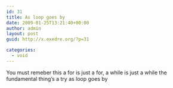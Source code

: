 ```yaml
---
id: 31
title: As loop goes by
date: 2009-01-25T13:21:40+00:00
author: admin
layout: post
guid: http://x.exedre.org/?p=31

categories:
  - void
---
```

You must remeber this
a for is just a for, a while is just a while
the fundamental thing&#8217;s a try
as loop goes by
